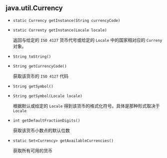 ## java.util.Currency

* `static Currency getInstance(String currencyCode)`

* `static Currenty getInstance(Locale locale)`

  返回与给定的 `ISO 4127` 货币代号或给定的 `Locale` 中的国家相对应的 `Curreny` 对象。

* `String toString()`

* `String getCurrencyCode()`

  获取该货币的 `ISO 4127` 代码

* `String getSymbol()`

* `String getSymbol(Locale locale)`

  根据默认或给定的 `Locale` 得到该货币的格式化符号。具体是那种形式取决于 `Locale`

* `int getDefaultFractionDigits()`

  获取该货币小数点的默认位数

* `static Set<Currency> getAvailableCurrencies()`

  获取所有可用的货币

  